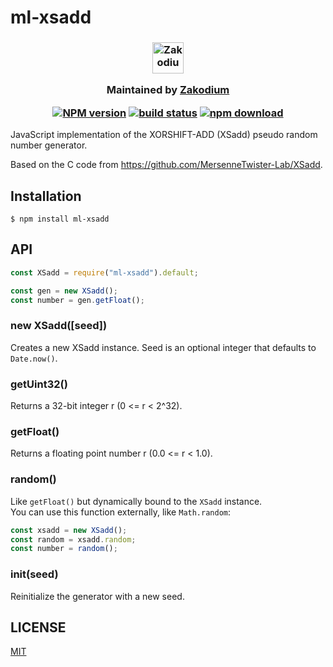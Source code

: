 # ml-xsadd

<h3 align="center">
  
  <a href="https://www.zakodium.com">
   <img src="https://www.zakodium.com/brand/zakodium-logo-white.svg" width="50" alt="Zakodium logo" />
  </a>
  
  <p>
    Maintained by <a href="https://www.zakodium.com">Zakodium</a>
  </p>
  
  [![NPM version][npm-image]][npm-url]
  [![build status][travis-image]][travis-url]
  [![npm download][download-image]][download-url]
  
</h3>

JavaScript implementation of the XORSHIFT-ADD (XSadd) pseudo random number generator.

Based on the C code from https://github.com/MersenneTwister-Lab/XSadd.

## Installation

`$ npm install ml-xsadd`

## API

```js
const XSadd = require("ml-xsadd").default;

const gen = new XSadd();
const number = gen.getFloat();
```

### new XSadd([seed])

Creates a new XSadd instance. Seed is an optional integer that defaults to `Date.now()`.

### getUint32()

Returns a 32-bit integer r (0 <= r < 2^32).

### getFloat()

Returns a floating point number r (0.0 <= r < 1.0).

### random()

Like `getFloat()` but dynamically bound to the `XSadd` instance.  
You can use this function externally, like `Math.random`:

```js
const xsadd = new XSadd();
const random = xsadd.random;
const number = random();
```

### init(seed)

Reinitialize the generator with a new seed.

## LICENSE

[MIT](./LICENSE)

[npm-image]: https://img.shields.io/npm/v/ml-xsadd.svg?style=flat-square
[npm-url]: https://npmjs.org/package/ml-xsadd
[travis-image]: https://img.shields.io/travis/mljs/xsadd/main.svg?style=flat-square
[travis-url]: https://travis-ci.org/mljs/xsadd
[download-image]: https://img.shields.io/npm/dm/ml-xsadd.svg?style=flat-square
[download-url]: https://npmjs.org/package/ml-xsadd
